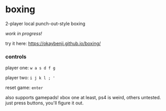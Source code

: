 # boxing
2-player local punch-out-style boxing

*work in progress!*

try it here: https://okaybenji.github.io/boxing/

### controls

player one: `w a s d f g`

player two: `i j k l ; '`

reset game: `enter`

also supports gamepads! xbox one at least, ps4 is weird, others untested. just press buttons, you'll figure it out.
